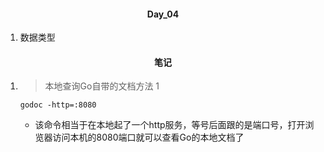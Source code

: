 #### <center>Day_04</center>

1. 数据类型

#### <center>笔记</center>
1. > 本地查询Go自带的文档方法 1
	```
	godoc -http=:8080
	```
	- 该命令相当于在本地起了一个http服务，等号后面跟的是端口号，打开浏览器访问本机的8080端口就可以查看Go的本地文档了